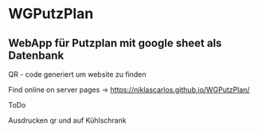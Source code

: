 # WGPutzPlan

## WebApp für Putzplan mit google sheet als Datenbank

QR - code generiert um website zu finden


Find online on server pages -> https://niklascarlos.github.io/WGPutzPlan/

ToDo

Ausdrucken qr und auf Kühlschrank




